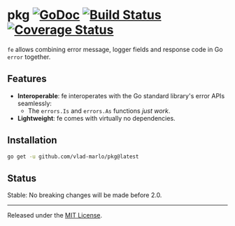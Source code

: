 # pkg [![GoDoc][doc-img]][doc] [![Build Status][ci-img]][ci] [![Coverage Status][cov-img]][cov]

`fe` allows combining error message, logger fields and response code in Go `error` together.

## Features

- **Interoperable**:
  fe interoperates with the Go standard library's error APIs seamlessly:
  - The `errors.Is` and `errors.As` functions *just work*.
- **Lightweight**:
  fe comes with virtually no dependencies.

## Installation

```bash
go get -u github.com/vlad-marlo/pkg@latest
```

## Status

Stable: No breaking changes will be made before 2.0.

-------------------------------------------------------------------------------

Released under the [MIT License].

[MIT License]: LICENSE

[doc-img]: https://pkg.go.dev/badge/github.com/vlad-marlo/pkg

[doc]: https://pkg.go.dev/github.com/vlad-marlo/pkg

[ci-img]: https://github.com/vlad-marlo/pkg/actions/workflows/go.yml/badge.svg

[cov-img]: https://codecov.io/gh/vlad-marlo/pkg/branch/main/graph/badge.svg?token=9ECKEYBGHR

[ci]: https://github.com/vlad-marlo/pkg/actions/workflows/go.yml

[cov]: https://codecov.io/gh/vlad-marlo/pkg